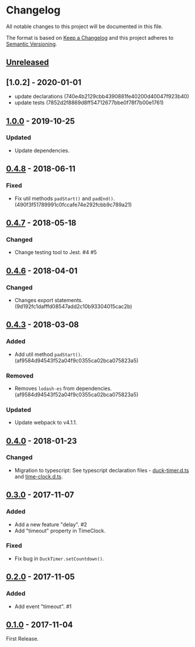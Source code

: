 # Changelog

All notable changes to this project will be documented in this file.

The format is based on [Keep a Changelog](http://keepachangelog.com/en/1.0.0/)
and this project adheres to [Semantic Versioning](http://semver.org/spec/v2.0.0.html).

## [Unreleased]

## [1.0.2] - 2020-01-01

- update declarations (740e4b2129cbb4390881fe40200d40047f923b40)
- update tests (7852d2f8869d8ff54712677bbe0f78f7b00e1761)

## [1.0.0] - 2019-10-25

### Updated

- Update dependencies.

## [0.4.8] - 2018-06-11

### Fixed

- Fix util methods `padStart()` and `padEnd()`. (490f3f51789991c0fccafe74e292fcbb9c789a21)

## [0.4.7] - 2018-05-18

### Changed

- Change testing tool to Jest. #4 #5

## [0.4.6] - 2018-04-01

### Changed

- Changes export statements. (9d192fc1dafffd08547add2c10b93304015cac2b)

## [0.4.3] - 2018-03-08

### Added

- Add util method `padStart()`. (af9584d94543f52a04f9c0355ca02bca075823a5)

### Removed

- Removes `lodash-es` from dependencies. (af9584d94543f52a04f9c0355ca02bca075823a5)

### Updated

- Update webpack to v4.1.1.

## [0.4.0] - 2018-01-23

### Changed

- Migration to typescript: See typescript declaration files -  [duck-timer.d.ts](https://github.com/archco/duck-timer/blob/master/src/duck-timer.d.ts) and [time-clock.d.ts](https://github.com/archco/duck-timer/blob/master/src/time-clock.d.ts).

## [0.3.0] - 2017-11-07

### Added

- Add a new feature "delay". #2
- Add "timeout" property in TimeClock.

### Fixed

- Fix bug in `DuckTimer.setCountdown()`.

## [0.2.0] - 2017-11-05

### Added

- Add event "timeout". #1

## [0.1.0] - 2017-11-04

First Release.

[Unreleased]: https://github.com/archco/duck-timer/compare/v1.0.0...HEAD
[1.0.0]: https://github.com/archco/duck-timer/compare/v0.4.8...v1.0.0
[0.4.8]: https://github.com/archco/duck-timer/compare/v0.4.7...v0.4.8
[0.4.7]: https://github.com/archco/duck-timer/compare/v0.4.6...v0.4.7
[0.4.6]: https://github.com/archco/duck-timer/compare/v0.4.3...v0.4.6
[0.4.3]: https://github.com/archco/duck-timer/compare/v0.4.0...v0.4.3
[0.4.0]: https://github.com/archco/duck-timer/compare/v0.3.0...v0.4.0
[0.3.0]: https://github.com/archco/duck-timer/compare/v0.2.0...v0.3.0
[0.2.0]: https://github.com/archco/duck-timer/compare/v0.1.0...v0.2.0
[0.1.0]: https://github.com/archco/duck-timer/compare/3aab7e6...v0.1.0
